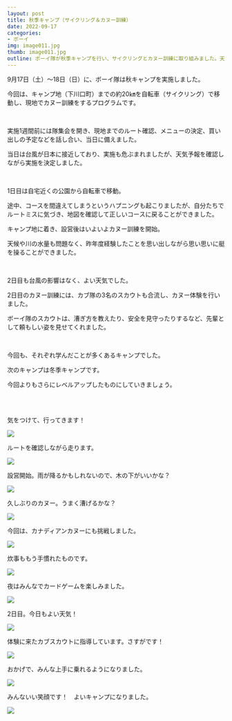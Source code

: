 ```yaml
---
layout: post
title: 秋季キャンプ（サイクリング＆カヌー訓練）
date: 2022-09-17
categories:
- ボーイ
img: image011.jpg
thumb: image011.jpg
outline: ボーイ隊が秋季キャンプを行い、サイクリングとカヌー訓練に取り組みました。天候にも恵まれ、今回も有意義なキャンプとなりました。
---
```

9月17日（土）～18日（日）に、ボーイ隊は秋キャンプを実施しました。

今回は、キャンプ地（下川口町）までの約20㎞を自転車（サイクリング）で移動し、現地でカヌー訓練をするプログラムです。

<br>

実施1週間前には隊集会を開き、現地までのルート確認、メニューの決定、買い出しの予定などを話し合い、当日に備えました。

当日は台風が日本に接近しており、実施も危ぶまれましたが、天気予報を確認しながら実施を決定しました。

<br>

1日目は自宅近くの公園から自転車で移動。

途中、コースを間違えてしまうというハプニングも起こりましたが、自分たちでルートミスに気づき、地図を確認して正しいコースに戻ることができました。

キャンプ地に着き、設営後はいよいよカヌー訓練を開始。

天候や川の水量も問題なく、昨年度経験したことを思い出しながら思い思いに艇を操ることができました。

<br>

2日目も台風の影響はなく、よい天気でした。

2日目のカヌー訓練には、カブ隊の3名のスカウトも合流し、カヌー体験を行いました。

ボーイ隊のスカウトは、漕ぎ方を教えたり、安全を見守ったりするなど、先輩として頼もしい姿を見せてくれました。

<br>

今回も、それぞれ学んだことが多くあるキャンプでした。

次のキャンプは冬季キャンプです。

今回よりもさらにレベルアップしたものにしていきましょう。

<br>

<br>

気をつけて、行ってきます！

<img src="/assets/img/blog/2022-09-17-秋季キャンプ（サイクリング＆カヌー訓練）/image001.jpg">

<br>

ルートを確認しながら走ります。

<img src="/assets/img/blog/2022-09-17-秋季キャンプ（サイクリング＆カヌー訓練）/image002.jpg">

<br>

設営開始。雨が降るかもしれないので、木の下がいいかな？

<img src="/assets/img/blog/2022-09-17-秋季キャンプ（サイクリング＆カヌー訓練）/image003.jpg">

<br>

久しぶりのカヌー。うまく漕げるかな？

<img src="/assets/img/blog/2022-09-17-秋季キャンプ（サイクリング＆カヌー訓練）/image004.jpg">

<br>

今回は、カナディアンカヌーにも挑戦しました。

<img src="/assets/img/blog/2022-09-17-秋季キャンプ（サイクリング＆カヌー訓練）/image005.jpg">

<br>

炊事ももう手慣れたものです。

<img src="/assets/img/blog/2022-09-17-秋季キャンプ（サイクリング＆カヌー訓練）/image006.jpg">

<br>

夜はみんなでカードゲームを楽しみました。

<img src="/assets/img/blog/2022-09-17-秋季キャンプ（サイクリング＆カヌー訓練）/image007.jpg">

<br>

2日目。今日もよい天気！

<img src="/assets/img/blog/2022-09-17-秋季キャンプ（サイクリング＆カヌー訓練）/image008.jpg">

<br>

体験に来たカブスカウトに指導しています。さすがです！

<img src="/assets/img/blog/2022-09-17-秋季キャンプ（サイクリング＆カヌー訓練）/image009.jpg">

<br>

おかげで、みんな上手に乗れるようになりました。

<img src="/assets/img/blog/2022-09-17-秋季キャンプ（サイクリング＆カヌー訓練）/image010.jpg">

<br>

みんないい笑顔です！　よいキャンプになりました。

<img src="/assets/img/blog/2022-09-17-秋季キャンプ（サイクリング＆カヌー訓練）/image011.jpg">
